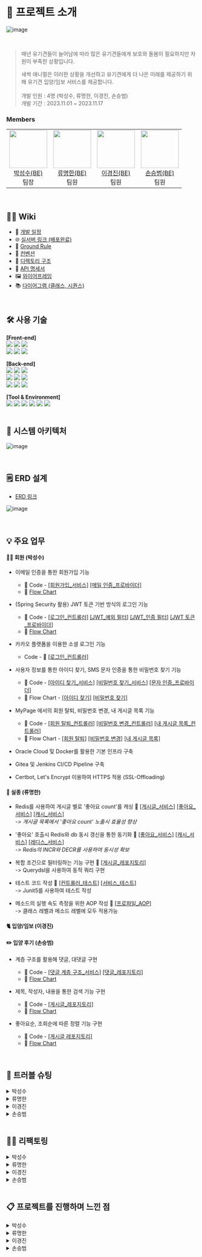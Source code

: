 # 📝 프로젝트 소개

![image](https://github.com/SesacAcademy/SesacAnimal/assets/55624470/37b816ce-9cb4-4934-866d-9782e64e9ea7)

<br/>

> 매년 유기견들이 늘어남에 따라 많은 유기견들에게 보호와 돌봄이 필요하지만 자원이 부족한 상황입니다.
>
> 새싹 애니멀은 이러한 상황을 개선하고 유기견에게 더 나은 미래를 제공하기 위해 유기견 입양/임보 서비스를 제공합니다. <br/> <br/>
> 개발 인원 : 4명 (박성수, 류명한, 이경진, 손승범) <br/>
> 개발 기간 : 2023.11.01 ~ 2023.11.17

### Members

<table>
  <tr>
  	<td align="center">
      <a href="https://github.com/akgkfk3">
        <img
          src="https://avatars.githubusercontent.com/u/55624470?s=400&u=ce4242f40204eaf9a56687b9a2e510e3e805e505&v=4"
          width="100px;"
        /><br />박성수(BE)</a><br />
		팀장
    </td>
	<td align="center">
      <a href="https://github.com/devsince2021">
	<img
          src="https://avatars.githubusercontent.com/u/77978026?v=4"    
          width="100px;" 
        /><br />류명한(BE)</a><br />
		팀원
    </td>
    <td align="center">
      <a href="https://github.com/dev-lkj">
        <img
          src="https://avatars.githubusercontent.com/u/96426410?v=4"
          width="100px;"
        /><br />이경진(BE)</a><br />
	    	팀원
    </td>
    <td align="center">
      <a href="https://github.com/sonnbeom">
        <img
          src="https://avatars.githubusercontent.com/u/127067296?v=4"
          width="100px;"
        /><br />손승범(BE)</a><br />
	    	팀원
    </td>
  </tr>
</table>

<br/>

## 💁‍♂️ Wiki

- 📅 [개발 일정](https://github.com/SesacAcademy/SesacAnimal/wiki/%F0%9F%93%85-%EA%B0%9C%EB%B0%9C-%EC%9D%BC%EC%A0%95)
- 🌐 [실서버 링크 (배포완료)](https://toyproject.shucloud.site/)
- 📌 [Ground Rule](https://github.com/SesacAcademy/SesacAnimal/wiki/%F0%9F%93%8C-Ground-Rule)
- 🤙 [컨벤션](https://github.com/SesacAcademy/SesacAnimal/wiki/%F0%9F%A4%99-%EC%BB%A8%EB%B2%A4%EC%85%98)
- 📁 [디렉토리 구조](https://github.com/SesacAcademy/SesacAnimal/wiki/%F0%9F%93%81-%EB%94%94%EB%A0%89%ED%86%A0%EB%A6%AC-%EA%B5%AC%EC%A1%B0)
- 📜 [API 명세서](https://documenter.getpostman.com/view/28283234/2s9YRB2rty)
- 🖼️ [와이어프레임](https://www.figma.com/file/HCFnoJsXRjHzAwIavRGfh4/Sesac-Animal?type=design&node-id=28-2&mode=design)
- 📚 [다이어그램 (클래스, 시퀀스)](<https://github.com/SesacAcademy/SesacAnimal/wiki/%F0%9F%93%9A-%EB%8B%A4%EC%9D%B4%EC%96%B4%EA%B7%B8%EB%9E%A8-(%ED%81%B4%EB%9E%98%EC%8A%A4,-%EC%8B%9C%ED%80%80%EC%8A%A4)>)

<br/>

## 🛠 사용 기술

<b>[Front-end]</b>
<br/>
<img src="https://img.shields.io/badge/html5-E34F26?style=for-the-badge&logo=html5&logoColor=white">
<img src="https://img.shields.io/badge/css3-1572B6?style=for-the-badge&logo=css3&logoColor=white">
<img src="https://img.shields.io/badge/javascript-F7DF1E?style=for-the-badge&logo=javascript&logoColor=black">
<br/>
<img src="https://img.shields.io/badge/BootStrap-7952B3?style=for-the-badge&logo=BootStrap&logoColor=white">
<img src="https://img.shields.io/badge/jQuery-0769AD?style=for-the-badge&logo=jQuery&logoColor=white">
<img src="https://img.shields.io/badge/fontawesome-339AF0?style=for-the-badge&logo=fontawesome&logoColor=white">

<b>[Back-end]</b>
<br/>
<img src="https://img.shields.io/badge/OpenJDK 17-999999?style=for-the-badge&logo=OpenJDK&logoColor=white">
<img src="https://img.shields.io/badge/mysql 8.0-4479A1?style=for-the-badge&logo=mysql&logoColor=white">
<img src="https://img.shields.io/badge/Redis 5.0.3-DC382D?style=for-the-badge&logo=redis&logoColor=white">
<br/>
<img src="https://img.shields.io/badge/spring 5.3-6DB33F?style=for-the-badge&logo=spring&logoColor=white">
<img src="https://img.shields.io/badge/springboot 2.7-6DB33F?style=for-the-badge&logo=springBoot&logoColor=white">
<img src="https://img.shields.io/badge/spring security 5.7-6DB33F?style=for-the-badge&logo=springsecurity&logoColor=white">
<br/>
<img src="https://img.shields.io/badge/Hibernate 5.1-59666C?style=for-the-badge&logo=hibernate&logoColor=white">
<img src="https://img.shields.io/badge/spring data jpa 2.7-A81C7D?style=for-the-badge">
<img src="https://img.shields.io/badge/QueryDSL 5.0-A81C7D?style=for-the-badge">

<b>[Tool & Environment]</b>
<br/>
<img src="https://img.shields.io/badge/git-F05032?style=for-the-badge&logo=git&logoColor=white">
<img src="https://img.shields.io/badge/github-181717?style=for-the-badge&logo=github&logoColor=white">
<img src="https://img.shields.io/badge/gradle-02303A?style=for-the-badge&logo=gradle&logoColor=white">
<img src="https://img.shields.io/badge/linux-FCC624?style=for-the-badge&logo=linux&logoColor=black">
<img src="https://img.shields.io/badge/Docker-2496ED?style=for-the-badge&logo=Docker&logoColor=black">
<img src="https://img.shields.io/badge/postman-FF6C37?style=for-the-badge&logo=postman&logoColor=white">
<br/>
<br/>

## 🔨 시스템 아키텍처

![image](https://github.com/SesacAcademy/SesacAnimal/assets/55624470/1ffa4dcf-22c2-4451-a8e0-f7458b4f53b1)

<br/>

## 🗒️ ERD 설계

- [ERD 링크](https://www.erdcloud.com/d/ThYDwhruPuZBwNyE9)

![image](https://github.com/SesacAcademy/SesacAnimal/assets/55624470/3574c649-eea8-4932-83ad-f772b691c36c)

<br/>

## 💡 주요 업무

#### 👩‍👧 회원 (박성수)

- 이메일 인증을 통한 회원가입 기능
  - 📌 Code - [[회원가입_서비스]](https://github.com/SesacAcademy/SesacAnimal/blob/dev/src/main/java/com/project/animal/member/service/MemberServiceImp.java#L58) [[메일 인증_프로바이더]](https://github.com/SesacAcademy/SesacAnimal/blob/dev/src/main/java/com/project/animal/global/common/provider/MailAuthCodeProvider.java#L72)
  - 🔀 [Flow Chart](https://shu0622.notion.site/shu0622/Flow-Chart-8a9a4fc2c2ff438085c21cd695ab0e31)


- (Spring Security 활용) JWT 토큰 기반 방식의 로그인 기능
  
  - 📌 Code - [[로그인_컨트롤러]](https://github.com/SesacAcademy/SesacAnimal/blob/dev/src/main/java/com/project/animal/member/controller/LoginController.java#L59) [[JWT_예외 필터]](https://github.com/SesacAcademy/SesacAnimal/blob/dev/src/main/java/com/project/animal/global/common/filter/JwtExceptionFilter.java#L32) [[JWT_인증 필터]](https://github.com/SesacAcademy/SesacAnimal/blob/dev/src/main/java/com/project/animal/global/common/filter/JwtAuthenticationFilter.java#L32) [[JWT 토큰_프로바이더]](https://github.com/SesacAcademy/SesacAnimal/blob/dev/src/main/java/com/project/animal/global/common/provider/JwtTokenProvider.java#L58)
  - 🔀 [Flow Chart](https://shu0622.notion.site/shu0622/Flow-Chart-8a9a4fc2c2ff438085c21cd695ab0e31#9c32c40340584311843f616c662a8380)

- 카카오 플랫폼을 이용한 소셜 로그인 기능
  - Code - 📌 [[로그인_컨트롤러]](https://github.com/SesacAcademy/SesacAnimal/blob/dev/src/main/java/com/project/animal/member/controller/LoginController.java#L86)

- 사용자 정보를 통한 아이디 찾기, SMS 문자 인증을 통한 비밀번호 찾기 기능
  - 📌 Code - [[아이디 찾기_서비스]](https://github.com/SesacAcademy/SesacAnimal/blob/dev/src/main/java/com/project/animal/member/service/MemberServiceImp.java#L197) [[비밀번호 찾기_서비스]](https://github.com/SesacAcademy/SesacAnimal/blob/dev/src/main/java/com/project/animal/member/service/MemberServiceImp.java#L158) [[문자 인증_프로바이더]](https://github.com/SesacAcademy/SesacAnimal/blob/dev/src/main/java/com/project/animal/global/common/provider/SmsAuthCodeProvider.java#L37)
  - 🔀 Flow Chart - [[아이디 찾기]](https://shu0622.notion.site/shu0622/Flow-Chart-8a9a4fc2c2ff438085c21cd695ab0e31#c36c3add9b4f49678fc25a04be0a4183) [[비밀번호 찾기]](https://shu0622.notion.site/shu0622/Flow-Chart-8a9a4fc2c2ff438085c21cd695ab0e31#4529c9e978d247519979442eed80a2a3)

- MyPage 에서의 회원 탈퇴, 비밀번호 변경, 내 게시글 목록 기능
  - 📌 Code - [[회원 탈퇴_컨트롤러]](https://github.com/SesacAcademy/SesacAnimal/blob/dev/src/main/java/com/project/animal/member/controller/MyPageController.java#L63) [[비밀번호 변경_컨트롤러]](https://github.com/SesacAcademy/SesacAnimal/blob/dev/src/main/java/com/project/animal/member/controller/MyPageController.java#L98) [[내 게시글 목록_컨트롤러]](https://github.com/SesacAcademy/SesacAnimal/blob/dev/src/main/java/com/project/animal/member/controller/MyPageController.java#L117)
  - 🔀 Flow Chart - [[회원 탈퇴]](https://shu0622.notion.site/shu0622/Flow-Chart-8a9a4fc2c2ff438085c21cd695ab0e31#d7343e687a8148a0b12d2b148931e23c) [[비밀번호 변경]](https://shu0622.notion.site/shu0622/Flow-Chart-8a9a4fc2c2ff438085c21cd695ab0e31#2c1f8f503d7c41969da4a4974664a533) [[내 게시글 목록]](https://shu0622.notion.site/shu0622/Flow-Chart-8a9a4fc2c2ff438085c21cd695ab0e31#062fd5802ff0409b874b5e0b052f4b78)

- Oracle Cloud 및 Docker를 활용한 기본 인프라 구축

- Gitea 및 Jenkins CI/CD Pipeline 구축

- Certbot, Let's Encrypt 이용하여 HTTPS 적용 (SSL-Offloading)

#### 🚨 실종 (류명한)

- Redis를 사용하여 게시글 별로 '좋아요 count'를 캐싱 📌 [[게시글_서비스]](https://github.com/SesacAcademy/SesacAnimal/blob/53c13d605969c36d2e8a70b4d4d4c364014cb3cd/src/main/java/com/project/animal/missing/service/MissingPostServiceImpl.java#L60C1-L85C4)
  [[좋아요_서비스]](https://github.com/SesacAcademy/SesacAnimal/blob/53c13d605969c36d2e8a70b4d4d4c364014cb3cd/src/main/java/com/project/animal/missing/service/MissingLikeServiceImpl.java#L32C1-L37C1)
  [[캐시_서비스]](https://github.com/SesacAcademy/SesacAnimal/blob/53c13d605969c36d2e8a70b4d4d4c364014cb3cd/src/main/java/com/project/animal/missing/service/MissingLikeCacheServiceImpl.java#L24C1-L37C4)
  <br />
  _-> 게시글 목록에서 '좋아요 count' 노출시 효율성 향상_

- '좋아요' 호출시 Redis와 db 동시 갱신을 통한 동기화 📌 [[좋아요_서비스]](https://github.com/SesacAcademy/SesacAnimal/blob/53c13d605969c36d2e8a70b4d4d4c364014cb3cd/src/main/java/com/project/animal/missing/service/MissingLikeServiceImpl.java#L55-L82)
  [[캐시_서비스]](https://github.com/SesacAcademy/SesacAnimal/blob/2d9c2dc57077e5e9d376245170cc2e9a9d96d619/src/main/java/com/project/animal/missing/service/MissingLikeCacheServiceImpl.java#L51C1-L60C4)
  [[레디스_서비스]](https://github.com/SesacAcademy/SesacAnimal/blob/2d9c2dc57077e5e9d376245170cc2e9a9d96d619/src/main/java/com/project/animal/global/common/provider/RedisServiceProvider.java#L105C3-L123C6)
  <br />
  _-> Redis의 INCR와 DECR를 사용하여 동시성 확보_

- 복합 조건으로 필터링하는 기능 구현 📌 [[게시글_레포지토리]](https://github.com/SesacAcademy/SesacAnimal/blob/2d9c2dc57077e5e9d376245170cc2e9a9d96d619/src/main/java/com/project/animal/missing/repository/CustomMissingPostRepositoryImpl.java#L29C1-L62C4)
  <br /> -> Querydsl을 사용하여 동적 쿼리 구현

- 테스트 코드 작성 📌 [[컨트롤러_테스트]](https://github.com/SesacAcademy/SesacAnimal/blob/2d9c2dc57077e5e9d376245170cc2e9a9d96d619/src/main/java/com/project/animal/missing/repository/CustomMissingPostRepositoryImpl.java#L29C1-L62C4)
  [[서비스_테스트]](https://github.com/SesacAcademy/SesacAnimal/blob/2d9c2dc57077e5e9d376245170cc2e9a9d96d619/src/test/java/com/project/animal/missing/controller/MissingControllerTest.java#L54C3-L139C4)
  <br /> -> Junit5를 사용하여 테스트 작성

- 메소드의 실행 속도 측정을 위한 AOP 작성 📌 [[프로파일_AOP]](https://github.com/SesacAcademy/SesacAnimal/blob/2d9c2dc57077e5e9d376245170cc2e9a9d96d619/src/main/java/com/project/animal/global/common/aop/ProfileAspect.java#L1C1-L33C2)
  <br /> -> 클래스 레벨과 메소드 레벨에 모두 적용가능

#### 🐈 입양/임보 (이경진)

#### ✏️ 입양 후기 (손승범)
- 계층 구조를 활용해 댓글, 대댓글 구현
	- 📌 Code - [[댓글 계층 구조_서비스]](https://github.com/SesacAcademy/SesacAnimal/blob/dev/src/main/java/com/project/animal/review/service/ReviewCommentService.java#L68) [[댓글_레포지토리]](https://github.com/SesacAcademy/SesacAnimal/blob/dev/src/main/java/com/project/animal/review/repository/ReviewCommentCustomRepository.java#L25)
	- 🔀 [Flow Chart](https://www.notion.so/Flow-Chart-2147b30b6f9949c1aa887b861e639149?pvs=4#bb212f717a2a442bb7cf729396c83cea)
  
- 제목, 작성자, 내용을 통한 검색 기능 구현
	- 📌 Code - [[게시글_레포지토리]](https://github.com/SesacAcademy/SesacAnimal/blob/dev/src/main/java/com/project/animal/review/repository/ReviewPostCustomRepository.java#L29) 
   - 🔀 [Flow Chart](https://www.notion.so/Flow-Chart-2147b30b6f9949c1aa887b861e639149?pvs=4#7971b81717de4deba49765000acbe365)
  
- 좋아요순, 조회순에 따른 정렬 기능  구현
	- 📌  Code - [[게시글 레포지토리]](https://github.com/SesacAcademy/SesacAnimal/blob/dev/src/main/java/com/project/animal/review/repository/ReviewPostCustomRepository.java#L71) 
 	- 🔀 [Flow Chart](https://www.notion.so/Flow-Chart-2147b30b6f9949c1aa887b861e639149?pvs=4#403edddc4c7b4590b2c8ec906e9492cd)

<br/>

## 🌟 트러블 슈팅

<details>
<summary>박성수</summary>
<hr/>

- 📌 [[코드 확인]](https://github.com/SesacAcademy/SesacAnimal/blob/dev/src/main/java/com/project/animal/global/common/filter/JwtExceptionFilter.java#L87)
<table>
  	<tr>
  		<td align="center">
      			문제 상황
    		</td>
		<td>
      			JWT 리프레시 토큰 만료 시, 토큰이 담긴 쿠키가 삭제되지 않음
    		</td>
  	</tr>
	<tr>
		<td align="center">
			원인
		</td>
		<td>
   			HttpServletRequest 객체에 담긴 쿠키는 단순히 Key-Value 값만을 가지고 있기 Cookie 객체에 setMaxAge() 외에 추가적인 설정 필요
    		</td>
	</tr>
 	<tr>
     		<td align="center">
			해결
		</td>
		<td>
      			만료 날짜 (setMaxage), 경로 (setPath), 값 (setValue)을 지정하여 쿠키를 삭제
    		</td>
      	</tr>
</table>

<pre>
<code>[Before]
private void removeTokenInCookie(HttpServletRequest request, HttpServletResponse response) {
	// request 객체에서 JWT Token이 담긴 Cookie를 List 형태로 가져 온다.
	List<Cookie> cookielist = Arrays.stream(request.getCookies())
			.filter(cookie -> {
				return cookie.getName().equals(JWT_ACCESS_TOKEN) || cookie.getName().equals(JWT_REFRESH_TOKEN);})
			.toList();

	// cookie의 타임 아웃을 0으로 만들고 다시 response 객체에 저장한다.
	cookielist.forEach(cookie -> {
		cookie.setMaxAge(0);
		response.addCookie(cookie);
	});
}
</code>
</pre>

<pre>
<code>[After]
private void removeTokenInCookie(HttpServletRequest request, HttpServletResponse response) {
	// request 객체에서 JWT Token이 담긴 Cookie를 List 형태로 가져 온다.
	List<Cookie> cookielist = Arrays.stream(request.getCookies())
			.filter(cookie -> {
				return cookie.getName().equals(JWT_ACCESS_TOKEN) || cookie.getName().equals(JWT_REFRESH_TOKEN);})
			.toList();

	// cookie의 타임 아웃을 0으로 만들고 다시 response 객체에 저장한다.
	cookielist.forEach(cookie -> {
		cookie.setMaxAge(0);
		cookie.setPath("/");
            	cookie.setValue(null);
		response.addCookie(cookie);
	});
}
</code>
</pre>

<hr/>
<table>
  	<tr>
  		<td align="center">
      			문제 상황  
    		</td>
		<td>
      			Controller에서 Redirect 시, 브라우저에서 Redirect된 주소로 이동하지 못함
    		</td>
  	</tr>
	<tr>
		<td align="center">
			원인
		</td>
		<td>
   			HTTP 요청은 로드밸런서를 통해 Tomcat으로 전달되고 외부 통신은 HTTPS, 내부 통신은 HTTP를 이용하기 때문에 Controller에서 Redirect 시, Location 헤더에는 "http://~~" 값이 들어가기 때문
    		</td>
	</tr>
 	<tr>
     		<td align="center">
			해결
		</td>
		<td>
      			내부 통신도 Self-Signed Key를 생성하여 HTTPS 통신을 해도 되지만 HTTP(80)으로 요청 시, HTTPS(443)으로 Redirect 하도록 HAProxy 설정을 추가
    		</td>
      	</tr>
</table>

<pre>
<code>[Before]
#---------------------------------------------------------------------
# main frontend which proxys to the backends
#---------------------------------------------------------------------
frontend main
    bind *:443 ssl crt /etc/haproxy/server.pem
    log 127.0.0.1:514 local1
    default_backend             app

#---------------------------------------------------------------------
# round robin balancing between the various backends
#---------------------------------------------------------------------
backend app
    balance     roundrobin
    server  was01 192.168.0.105:8001 check
    server  was02 192.168.0.105:8002 check
    server  was03 192.168.0.105:8003 check
</code>
</pre>

<pre>
<code>[After]
#---------------------------------------------------------------------
# main frontend which proxys to the backends
#---------------------------------------------------------------------
frontend main
    bind *:80
    bind *:443 ssl crt /etc/haproxy/server.pem
    http-request redirect scheme https unless { ssl_fc }
    log 127.0.0.1:514 local1
    default_backend             app

#---------------------------------------------------------------------
# round robin balancing between the various backends
#---------------------------------------------------------------------
backend app
    balance     roundrobin
    server  was01 192.168.0.105:8001 check
    server  was02 192.168.0.105:8002 check
    server  was03 192.168.0.105:8003 check
</code>
</pre>

<hr/>
 
</details>

<details>
<summary>류명한</summary>
<hr/>

- 📌 [[코드 확인]](https://github.com/SesacAcademy/SesacAnimal/blob/2d9c2dc57077e5e9d376245170cc2e9a9d96d619/src/main/java/com/project/animal/missing/service/MissingLikeCacheServiceImpl.java#L51C1-L60C4)

<table>
  	<tr>
  		<td align="center">
      			문제 #1
    		</td>
			<td>
      			Redis의 캐싱된 좋아요 Count를 갱신할 때 동시성 이슈 발생
    		</td>
  	</tr>
  	</tr>
	<tr>
		<td align="center">
			원인
		</td>
		<td>
   			get과 set 연산 사이에 다른 스레드의 요청에 의해 값이 변경될 수 있음
    		</td>
	</tr>
 	<tr>
     		<td align="center">
			해결
		</td>
		<td>
      			redis에서 제공하는 원자성을 보장하는 함수를 사용하여 해결 (incr, dec)
    		</td>
      </tr>
</table>

<pre>
<code>[Before]
@Override
  public void update(long postId, int status) {
    String likeCountKey = cachePrefix + postId;
    Optional<String> maybeCurrentCount = redisServiceProvider.get(likeCountKey);

    int currentCount = maybeCurrentCount.isPresent()
            ? Integer.parseInt(maybeCurrentCount.get())
            : missingLikeRepository.likedCountByPostId(postId);

    int nextCount = status == ADD
            ? addCount(currentCount)
            : subCount(currentCount);

    redisServiceProvider.save(likeCountKey, nextCount);
  }


  private int addCount(int currentCount) {
    return currentCount + 1;
  }

  private int subCount(int currentCount) {
    return currentCount > 0 ? currentCount - 1 : 0;
  }
</code>
</pre>

<pre>
<code>[After]
  @Override
  public Optional<Integer> getCountByPostId(long postId) {
    String likeCountKey = cachePrefix + postId;
    Optional<String> maybeCurrentCount = redisServiceProvider.get(likeCountKey);

    Integer currentCount = maybeCurrentCount.isPresent()
            ? Integer.parseInt(maybeCurrentCount.get())
            : null;

    return Optional.ofNullable(currentCount);
  }

  @Override
  public void updateLike(long postId, int status) {
    String likeCountKey = cachePrefix + postId;

    if (status == ADD) {
      redisServiceProvider.increase(likeCountKey); // 함수 내부에서 incr 실행
    } else {
      redisServiceProvider.decrease(likeCountKey); // 함수 내부에서 decr 실행
    }
  }
</code>
</pre>

<hr/>

<table>
  	<tr>
  		<td align="center">
      			문제 #2
    		</td>
			<td>
      			게시판 목록에서 게시글 별로 좋아요 숫자를 표현하는 로직이 비효율적인 상황
    		</td>
  	</tr>
  	</tr>
	<tr>
		<td align="center">
			원인
		</td>
		<td>
   			초기 테이블 설계 좋아요 숫자 표현이 고려되지 않음
    		</td>
	</tr>
	<tr>
		<td align="center">
			옵션
		</td>
		<td>
   			좋아요 테이블을 반정규화 vs 미리 집계한 count를 별도의 장소에 캐싱
    		</td>
	</tr>
 	<tr>
     		<td align="center">
			선택
		</td>
		<td>
      			Redis를 사용하여 게시글 별 좋아요 숫자를 캐싱함
    		</td>
      </tr>
			<tr>
     		<td align="center">
			근거
		</td>
		<td>
      			1. 프로젝트에서 이미 Redis를 사용 중이기 때문에, 즉시 사용가능한 상황 <br/> 2. 테이블 구조를 변경하는 것은 서비스 전반에 영향을 미치기 때문에 개발 후반부에 작업하기에 부적절하다고 판단
    		</td>
      </tr>
</table>

<hr/>

</details>
</details>

<details>
<summary>이경진</summary>

<table>
  	<tr>
  		<td align="center">
      			문제 상황  
    		</td>
		<td>
      			작성 예정
    		</td>
  	</tr>
	<tr>
		<td align="center">
			원인
		</td>
		<td>
   			작성 예정
    		</td>
	</tr>
 	<tr>
     		<td align="center">
			해결
		</td>
		<td>
      			작성 예정
    		</td>
      	</tr>
</table>
</details>

<details>
<summary>손승범</summary>

<hr/>

- 📌 [[코드 확인]](https://github.com/SesacAcademy/SesacAnimal/blob/dev/src/main/java/com/project/animal/review/repository/ReviewPostCustomRepository.java#L69)
<table>
  	<tr>
  		<td align="center">
      			문제#1 
    		</td>
		<td>
      			1. 좋아요순으로 게시글 조회시 데이터 정렬을 어플리케이션에서 처리<br> -> 이에 따른 어플리케이션 과부하 가능성 존재 
    		</td>
  	</tr>
	<tr>
		<td align="center">
			원인
		</td>
		<td>
   			1. 초기 ERD 설계 시 게시글 좋아요 숫자 반영하지 않음<br>
				2. DB에서 조회시 쿼리를 통해 데이터 정렬하지 않음
    		</td>
	</tr>
 	<tr>
		<td align="center">
			옵션
		</td>
		<td>
   			좋아요 테이블을 반정규화 vs 각 게시글 별로 좋아요 숫자만큼 그룹화하여 그 크기별로 정렬
    		</td>
	</tr>
 	<tr>
     		<td align="center">
			선택
		</td>
		<td>
      			각 게시글 별로 좋아요 숫자만큼 그룹화하여 그 크기별로 정렬
    		</td>
      </tr>
			<tr>
     		<td align="center">
			근거
		</td>
		<td>
      			개발 일정이 얼마 남지 않은 상황에서 테이블 구조를 변경하는 것은 협업, 코드 수정에 있어서 예측불가의 과업이 생길 수 있다고 판단
    		</td>
      </tr>
</table>

<pre>
<code>[Before]
   public Page<ReviewPost> findAllByType(String type, Pageable pageable) {
        QReviewPost reviewPost = QReviewPost.reviewPost;
        QMember member = QMember.member;
        QReviewImage reviewImage = QReviewImage.reviewImage;

        BooleanBuilder builder = new BooleanBuilder();
        builder.and(reviewPost.isActive.eq(1));

        JPAQuery<ReviewPost> query = jpaQueryFactory
                .selectFrom(reviewPost)
                .leftJoin(reviewPost.member, member).fetchJoin()
                .where(builder);

        if ("view".equals(type)) {
            query.orderBy(reviewPost.viewCount.desc());
        } else if ("like".equals(type)) {
            query.groupBy(reviewPost.id)
                    .orderBy(reviewPost.reviewPostLikes.size().desc());
        }

        List<ReviewPost> content = query
                .offset(pageable.getOffset())
                .limit(pageable.getPageSize())
                .fetch();

        long total = jpaQueryFactory
                .selectFrom(reviewPost)
                .leftJoin(reviewPost.member, member)
                .leftJoin(reviewPost.reviewImages, reviewImage)
                .where(builder)
                .fetchCount();

        return new PageImpl<>(content, pageable, total);
    }
</code>
</pre>

<pre>
<code>[After]
public Page<ReviewPost> findAllByType(String type, Pageable pageable) {

        BooleanBuilder builder = new BooleanBuilder();
        builder.and(reviewPost.isActive.eq(1));

        JPAQuery<ReviewPost> query = jpaQueryFactory
                .selectFrom(reviewPost)
                .leftJoin(reviewPost.member, member).fetchJoin()
                .leftJoin(reviewPost.reviewPostLikes, reviewPostLike)
                .where(builder);

        if ("view".equals(type)) {
            query.orderBy(reviewPost.viewCount.desc());
        } else if ("like".equals(type)) {
            query.groupBy(reviewPost.id)
                    .orderBy(reviewPostLike.count().desc());
        }

        List<ReviewPost> content = query
                .offset(pageable.getOffset())
                .limit(pageable.getPageSize())
                .fetch();

        long total = jpaQueryFactory
                .selectFrom(reviewPost)
                .where(builder)
                .fetchCount();

        return new PageImpl<>(content, pageable, total);
    }
</code>
</pre>
- 📌 [[코드 확인]](https://github.com/SesacAcademy/SesacAnimal/blob/dev/src/main/java/com/project/animal/review/repository/ReviewCommentCustomRepository.java#25)
<table>
  	<tr>
  		<td align="center">
      			문제#2
    		</td>
		<td>
      			데이터 중복 로드, N+1로 인한 불필요한 쿼리 발생
    		</td>
  	</tr>
	<tr>
		<td align="center">
			원인
		</td>
		<td>
   				N+1 문제 발생을 위해 컬렉션을 패치조인하여 데이터 중복이 발생
    		</td>
	</tr>
 	<tr>
     		<td align="center">
			해결
		</td>
		<td>
      			1. ToMany를 로드할 때는 Batch 활용 <br>
				2. 가져와야 할 컬렉션의 양이 제한적이라면 Batch 활용이 아닌 직접 쿼리 작성 <br>
				3. ToOne을 로드할 때는 Fetch Join 활용 <br>
    		</td>
      </tr>
			
</table>

<pre>
<code>[Before]
     @Query(value = "SELECT p FROM ReviewPost p JOIN FETCH p.member m LEFT JOIN FETCH p.		reviewImages i WHERE p.isActive = 1",
            countQuery = "SELECT count(p.id) FROM ReviewPost p WHERE p.isActive = 1")
    Page<ReviewPost> findAllPrevious(Pageable pageable);
</code>
</pre>

<pre>
<code>[After]
 @Query(value = "SELECT p FROM ReviewPost p JOIN FETCH p.member m WHERE p.isActive = 1",
            countQuery = "SELECT count(p.id) FROM ReviewPost p WHERE p.isActive = 1")
    Page<ReviewPost> findAll(Pageable pageable);


	//댓글의 데이터가 방대할 시에 Batch를 활용해 가져온다면 불필요한 데이터를 로드할 것이라고 판단
	//후에 내부 결정에 따른 limit을 걸 수 있게 쿼리 직접 작성
	public List<ReviewComment> findAllByPostId(Long reviewPostId){
        QReviewComment reviewComment = QReviewComment.reviewComment;
        QMember member = QMember.member;
        return jpaQueryFactory.selectFrom(reviewComment)
                .leftJoin(reviewComment.member)
                .fetchJoin()
                .leftJoin(reviewComment.parentComment)
                .fetchJoin()
                .where(reviewComment.reviewPost.id.eq(reviewPostId))
                .orderBy(reviewComment.parentComment.id.asc().nullsFirst(), reviewComment.createdAt.desc())
                .fetch();
    }
</code>
</pre>
</details>

<br/>

## 👩‍💻 리팩토링

<details>
<summary>박성수</summary>

<hr/>

- 📌 [[코드 확인]](https://github.com/SesacAcademy/SesacAnimal/blob/dev/src/main/java/com/project/animal/global/common/resolver/MemberDtoArgumentResolver.java#L37)

<table>
  	<tr>
  		<td align="center">
      			Before
    		</td>
		<td>
      			도메인별 Controller에서 사용자 정보 (MemberDto)를 얻기 위해, JWT 토큰에 담긴 클레임을 직접 파싱
    		</td>
  	</tr>
	<tr>
		<td align="center">
			After
		</td>
		<td>
   			MemberDto에 맞는 ArgumentResolver를 추가하여 Controller에서 직접 파싱하지 않도록 변경 (중복 코드 제거)
    		</td>
	</tr>
</table>

<pre>
@Slf4j
@Component
@RequiredArgsConstructor
public class MemberDtoArgumentResolver implements HandlerMethodArgumentResolver {

    private final JwtTokenProvider jwtTokenProvider;

    @Override
    public boolean supportsParameter(MethodParameter parameter) {
        boolean hasMemberAnnotation = parameter.hasParameterAnnotation(Member.class);
        boolean hasMemberType = MemberDto.class.isAssignableFrom(parameter.getParameterType());

        return hasMemberAnnotation && hasMemberType;
    }

    @Override
    public Object resolveArgument(MethodParameter parameter, ModelAndViewContainer mavContainer, NativeWebRequest webRequest, WebDataBinderFactory binderFactory) throws Exception {

        HttpServletRequest request = (HttpServletRequest) webRequest.getNativeRequest();

        String token = jwtTokenProvider.resolveToken(request, JWT_ACCESS_TOKEN);

        // 기존 쿠키에 JWT Access 토큰이 없는 경우, Request 영역에 저장해둔 newAccessToken을 사용
        if (token == null && request.getAttribute(JWT_ACCESS_TOKEN) != null)
            token = (String) request.getAttribute(JWT_ACCESS_TOKEN);

        // 기존 쿠키에 JWT Access 토큰이 있는 경우, JWT를 파싱하여 MemberDto 객체로 리턴
        if (token != null)
            return jwtTokenProvider.parseToken(token);

        // 없으면 null 값 리턴
        return null;
    }
}
</code>
</pre>

<hr/>

</details>

<details>
<summary>류명한</summary>
<hr/>

- 📌 [[코드 확인]](https://github.com/SesacAcademy/SesacAnimal/blob/dev/src/main/java/com/project/animal/missing/repository/CustomMissingPostRepositoryImpl.java)

<table>
  	<tr>
  		<td align="center">
      			Before
    		</td>
		<td>
      			BooleanBuilder와 반복되는 if문을 사용하여 필터를 위한 동적 쿼리 생성
    		</td>
  	</tr>
	<tr>
		<td align="center">
			After
		</td>
		<td>
   			BooleanExpression을 사용하여 조건문을 제거하고 쿼리를 보다 직관적으로 변경
    		</td>
	</tr>
</table>

<pre>
<code>
 [Before]
 @Override
  public Page<MissingPost> findByFilter(MissingFilterDto filter, Pageable pageable) {
    QMissingPost qMissing = QMissingPost.missingPost;
    QMissingPostImage qImage = QMissingPostImage.missingPostImage;

    BooleanBuilder builder = new BooleanBuilder();

    builder.and(qMissing.isActive.eq(isActive));

    if (filter.getAnimalType() != null) {
      builder.and(qMissing.animalType.equalsIgnoreCase(filter.getAnimalType()));
    }

    if (filter.getFromDate() != null) {
      builder.and(qMissing.missingTime.goe(filter.getFromDate()));
    }

    if (filter.getEndDate() != null) {
      builder.and(qMissing.missingTime.loe(filter.getEndDate()));
    }

    if (filter.getSearch() != null && !filter.getSearch().isBlank() && !filter.getSearch().isEmpty()) {
      builder.and(qMissing.title.containsIgnoreCase(filter.getSearch()));
    }

    List<MissingPost> results = queryFactory
            .selectFrom(qMissing).distinct()
            .where(builder)
            .innerJoin(qMissing.images, qImage)
            .offset(pageable.getOffset())
            .limit(pageable.getPageSize())
            .orderBy()
            .fetch();

    long total = queryFactory
            .select(qMissing.missingId.count())
            .where(qMissing.isActive.eq(isActive))
            .from(qMissing)
            .fetchOne();

    return new PageImpl<>(results, pageable, total);
  }
</code>
</pre>

<pre>
<code>
 [After]
 @Override
  public Page<MissingPost> findByFilter(MissingFilterDto filter, Pageable pageable) {

    List<MissingPost> results = queryFactory
            .selectFrom(qMissing)
            .innerJoin(qMissing.images, qImage).fetchJoin()
            .where(getFilterExpressions(filter))
            .offset(pageable.getOffset())
            .limit(pageable.getPageSize())
            .orderBy(qMissing.updatedAt.desc())
            .fetch();

    long total = queryFactory
            .select(qMissing.missingId.count())
            .where(getFilterExpressions(filter))
            .from(qMissing)
            .fetchOne();

    return new PageImpl<>(results, pageable, total);
  }

  private BooleanExpression[] getFilterExpressions(MissingFilterDto filter) {

    return new BooleanExpression[] {
            eqAnimalType(filter.getAnimalType()),
            eqSpecifics(filter.getSpecifics()),
            containKeyword(filter.getSearch()),
            eqColor(filter.getColor()),
            goeFromDate(filter.getFromDate()),
            loeEndDate(filter.getEndDate()),
            eqIsActive(isActive)
    };
  }

  private BooleanExpression eqAnimalType(String animalType) {
    if (StringUtils.isNullOrEmpty(animalType)) {
      return null;
    }
    return qMissing.animalType.equalsIgnoreCase(animalType);
  }

  private BooleanExpression containKeyword(String keyword) {
    if (StringUtils.isNullOrEmpty(keyword)) {
      return null;
    }
    return qMissing.title.containsIgnoreCase(keyword);
  }
	...
</code>
</pre>

<hr/>
</details>

<details>
<summary>이경진</summary>

<table>
  	<tr>
  		<td align="center">
      			Before
    		</td>
		<td>
      			작성 예정
    		</td>
  	</tr>
	<tr>
		<td align="center">
			After
		</td>
		<td>
   			작성 예정
    		</td>
	</tr>
</table>
</details>

<details>
<summary>손승범</summary>

<hr/>

- 📌 [[코드 확인]](https://github.com/SesacAcademy/SesacAnimal/blob/dev/src/main/java/com/project/animal/global/common/resolver/MemberDtoArgumentResolver.java#L37)

<table>
  	<tr>
  		<td align="center">
      			Before
    		</td>
		<td>
      			제목, 작성자, 내용에 따른 검색 시에 요구되는 api와 1대1 매핑관계 형성<br> 
				추가되는 기능에 따른 메소드 증가로 인한 불필요한 코드 증가
    		</td>
  	</tr>
	<tr>
		<td align="center">
			After
		</td>
		<td>
   			동적 쿼리를 작성하여 변경, 수정사항이 생길 시에 where절만 수정하게끔 변경
    		</td>
	</tr>
</table>

<pre>
<code>
        public ReadListGeneric<ReadListGeneric> readBySearch(String type, String keyword, Integer page, int size) {
            switch (type){
                case "view":
                    return readByView(page ,size, keyword);
                case "author":
                    return readByName(page ,size, keyword);
                case "title":
                    return readByTitle(page,size,keyword);
                case "content":
                    return readByContent(page, size, keyword);
            }
            return null;
        }

		// 내용 검색
        @Transactional(readOnly = true)
        private ReadListGeneric<ReadListGeneric> readByContent(Integer page, int size, String content) {
            Pageable pageable = createPageByCreatedAt(page,size);
            Page<ReviewPost> postList = reviewRepository.findAllWithMemberAndImageByContent(content, pageable);
            return entityToDtoByReadAll(postList);
        }

		// 제목 검색
        @Transactional(readOnly = true)
        private ReadListGeneric<ReadListGeneric> readByTitle(Integer page, int size, String title) {
            Pageable pageable = createPageByCreatedAt(page,size);
            Page<ReviewPost> postList = reviewRepository.findAllWithMemberAndImageByTitle(title,pageable);
            return entityToDtoByReadAll(postList);
        }

		//유저 닉네임으로 검색
        @Transactional(readOnly = true)
        private ReadListGeneric readBynickName(Integer page, int size, String nickname) {
            Pageable pageable = createPageByCreatedAt(page,size);
            Page<ReviewPost> postList = reviewRepository.findAllWithMemberAndImageByNickname(nickname,pageable);
            return entityToDtoByReadAll(postList);
        }
</code>
</pre>

<pre>
<code>
		// 닉네임 검색 쿼리
		@Query(value = "SELECT p FROM ReviewPost p JOIN FETCH p.member m LEFT JOIN FETCH p.reviewImages i WHERE m.nickname = :nickname AND p.isActive = 1",
				countQuery = "SELECT count(p.id) FROM ReviewPost p JOIN p.member m WHERE m.nickname = :nickname AND p.isActive = 1")
		Page<ReviewPost> findAllWithMemberAndImageByNickname(@Param("nickname") String nickname, Pageable pageable);


		// 제목 검색 쿼리
		@Query(value = "SELECT p FROM ReviewPost p JOIN FETCH p.member m LEFT JOIN FETCH p.reviewImages i WHERE p.title LIKE %:title% AND p.isActive = 1",
				countQuery = "SELECT count(p.id) FROM ReviewPost p WHERE p.title LIKE %:title% AND p.isActive = 1")
		Page<ReviewPost> findAllWithMemberAndImageByTitle(@Param("title") String title, Pageable pageable);


		//내용 검색 쿼리
		@Query(value = "SELECT p FROM ReviewPost p JOIN FETCH p.member m LEFT JOIN FETCH p.reviewImages i WHERE p.content LIKE %:content% AND p.isActive = 1",
				countQuery = "SELECT count(p.id) FROM ReviewPost p WHERE p.content LIKE %:content% AND p.isActive = 1")
		Page<ReviewPost> findAllWithMemberAndImageByContent(@Param("content") String content, Pageable pageable);
</code>
</pre>

<pre>
<code>
	// 검색 관련 서비스 로직
    @Transactional(readOnly = true)
    public readList readByKeyword(String type, Integer page, int size, String keyword) {
        Pageable pageable = createPageByCreatedAt(page,size);
        Page<ReviewPost> postList = reviewPostCustomRepository.findAllWithMemberAndImageByTypeAndKeyword(type, keyword,pageable);
        return entityToDtoByReadAll(postList);
    }
</code>
</pre>

<pre>
<code>
    // 제목, 작성자, 내용 검색 따른 동적 쿼리 작성
    // 투원 관계 - > 패치조인, 투 매니(컬렉션) 관계 -> 배치 활용
    public Page<ReviewPost> findAllWithMemberAndImageByTypeAndKeyword(String type, String keyword, Pageable pageable) {
        QReviewPost reviewPost = QReviewPost.reviewPost;
        QMember member = QMember.member;

        BooleanBuilder builder = new BooleanBuilder();
        builder.and(reviewPost.isActive.eq(1));

        if(type != null && keyword != null) {
            switch(type) {
                case "author":
                    builder.and(member.nickname.eq(keyword));
                    break;
                case "title":
                    builder.and(reviewPost.title.eq(keyword));
                    break;
                case "content":
                    builder.and(reviewPost.content.contains(keyword));
                    break;
            }
        }
        List<ReviewPost> content = jpaQueryFactory
                .selectFrom(reviewPost)
                .leftJoin(reviewPost.member, member).fetchJoin()
                .where(builder)
                .orderBy(reviewPost.createdAt.desc())
                .offset(pageable.getOffset())
                .limit(pageable.getPageSize())
                .fetch();

        long total = jpaQueryFactory
                .selectFrom(reviewPost)
                .where(builder)
                .fetchCount();

        return new PageImpl<>(content, pageable, total);
    }
</code>
</pre>


</details>

<br/>

## 📋 프로젝트를 진행하며 느낀 점

<details>
<summary>박성수</summary>

- 프로젝트를 진행하며 현재 나의 위치와 수준을 파악할 수 있었습니다.

- 리팩토링 과정을 거치게 되면서, 테스트 코드의 중요성을 깨닫게 되었습니다.

</details>

<details>
<summary>류명한</summary>

- 효율적인 협업을 위해서는 커뮤니케이션이 중요하다고 다시 한번 느꼈습니다.

- 데일리 스크럼이 효과가 있다는 것을 느꼈습니다.

</details>

<details>
<summary>이경진</summary>

- 확장성을 고려한 설계가 중요하다고 생각했습니다. 설계를 하더라도 수정사항이 생기게 되는데 미리 구상하고 설계를 하면 업무가 수월하다는 걸 느꼈습니다.

- 효율적인 업무를 위해서 커뮤니케이션이 중요하다고 느꼈습니다. 공통의 작업과 일정과 업무를 정할 때도 커뮤니케이션이 원활해야 순조롭게 진행되는 점을 느꼈습니다.

- 데일리 스크럼을 통하여 작업 진행 사항을 바로 파악하여 조정해보았는데 좋은 경험이었습니다.

</details>

<details>
<summary>손승범</summary>

- 팀의 목표를 기간별로 나누어 수행하는 것이 2가지 측면에서 이점이 있음을 알게되었습니다.

 1. 나의 수준과 역량을 파악할 수 있다.
     
 2. 프로젝트 진행에 대한 피드백을 빠르게 가질 수 있다.
     
- 단순 코드를 치는 것보다 고민을 하는 시간을 가지는 것이 2가지 측면에서 이점이 있다는 것을 배웠습니다.

 1. 미시적 관점보다 거시적 관점에서 해당 로직을 바라볼 수 있다.
 
 2. 하고 있는 과업에 대해 단계별 접근이 가능하다.
</details>
